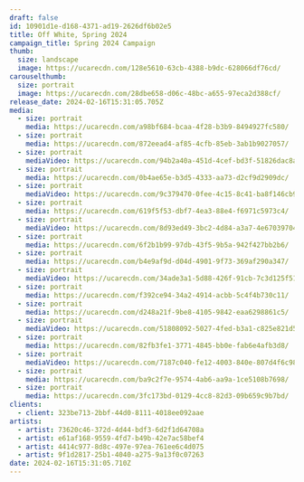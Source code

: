 ```yaml
---
draft: false
id: 10901d1e-d168-4371-ad19-2626df6b02e5
title: Off White, Spring 2024
campaign_title: S﻿pring 2024 Campaign
thumb:
  size: landscape
  image: https://ucarecdn.com/128e5610-63cb-4388-b9dc-628066df76cd/
carouselthumb:
  size: portrait
  image: https://ucarecdn.com/28dbe658-d06c-48bc-a655-97eca2d388cf/
release_date: 2024-02-16T15:31:05.705Z
media:
  - size: portrait
    media: https://ucarecdn.com/a98bf684-bcaa-4f28-b3b9-8494927fc580/
  - size: portrait
    media: https://ucarecdn.com/872eead4-af85-4cfb-85eb-3ab1b9027057/
  - size: portrait
    mediaVideo: https://ucarecdn.com/94b2a40a-451d-4cef-bd3f-51826dac8ad3/
  - size: portrait
    media: https://ucarecdn.com/0b4ae65e-b3d5-4333-aa73-d2cf9d2909dc/
  - size: portrait
    mediaVideo: https://ucarecdn.com/9c379470-0fee-4c15-8c41-ba8f146cb9f1/
  - size: portrait
    media: https://ucarecdn.com/619f5f53-dbf7-4ea3-88e4-f6971c5973c4/
  - size: portrait
    mediaVideo: https://ucarecdn.com/8d93ed49-3bc2-4d84-a3a7-4e670397044a/
  - size: portrait
    media: https://ucarecdn.com/6f2b1b99-97db-43f5-9b5a-942f427bb2b6/
  - size: portrait
    media: https://ucarecdn.com/b4e9af9d-d04d-4901-9f73-369af290a347/
  - size: portrait
    mediaVideo: https://ucarecdn.com/34ade3a1-5d88-426f-91cb-7c3d125f510f/
  - size: portrait
    media: https://ucarecdn.com/f392ce94-34a2-4914-acbb-5c4f4b730c11/
  - size: portrait
    media: https://ucarecdn.com/d248a21f-9be8-4105-9842-eaa6298861c5/
  - size: portrait
    mediaVideo: https://ucarecdn.com/51808092-5027-4fed-b3a1-c825e821d5a8/
  - size: portrait
    media: https://ucarecdn.com/82fb3fe1-3771-4845-bb0e-fab6e4afb3d8/
  - size: portrait
    mediaVideo: https://ucarecdn.com/7187c040-fe12-4003-840e-807d4f6c9814/
  - size: portrait
    media: https://ucarecdn.com/ba9c2f7e-9574-4ab6-aa9a-1ce5108b7698/
  - size: portrait
    media: https://ucarecdn.com/3fc173bd-0129-4cc8-82d3-09b659c9b7bd/
clients:
  - client: 323be713-2bbf-44d0-8111-4018ee092aae
artists:
  - artist: 73620c46-372d-4d44-bdf3-6d2f1d64708a
  - artist: e61af168-9559-4fd7-b49b-42e7ac58bef4
  - artist: 4414c977-8d8c-497e-97ea-761ee6c4d075
  - artist: 9f1d2817-25b1-4040-a275-9a13f0c07263
date: 2024-02-16T15:31:05.710Z
---
```

